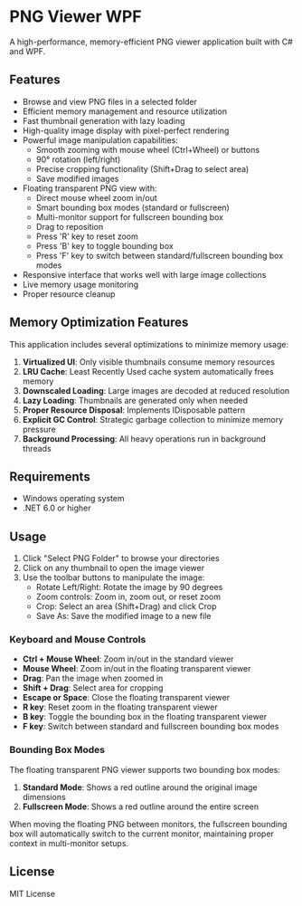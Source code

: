 # PNG Viewer WPF

A high-performance, memory-efficient PNG viewer application built with C# and WPF.

## Features

- Browse and view PNG files in a selected folder
- Efficient memory management and resource utilization
- Fast thumbnail generation with lazy loading
- High-quality image display with pixel-perfect rendering
- Powerful image manipulation capabilities:
  - Smooth zooming with mouse wheel (Ctrl+Wheel) or buttons
  - 90° rotation (left/right)
  - Precise cropping functionality (Shift+Drag to select area)
  - Save modified images
- Floating transparent PNG view with:
  - Direct mouse wheel zoom in/out
  - Smart bounding box modes (standard or fullscreen)
  - Multi-monitor support for fullscreen bounding box
  - Drag to reposition
  - Press 'R' key to reset zoom
  - Press 'B' key to toggle bounding box
  - Press 'F' key to switch between standard/fullscreen bounding box modes
- Responsive interface that works well with large image collections
- Live memory usage monitoring
- Proper resource cleanup

## Memory Optimization Features

This application includes several optimizations to minimize memory usage:

1. **Virtualized UI**: Only visible thumbnails consume memory resources
2. **LRU Cache**: Least Recently Used cache system automatically frees memory  
3. **Downscaled Loading**: Large images are decoded at reduced resolution
4. **Lazy Loading**: Thumbnails are generated only when needed
5. **Proper Resource Disposal**: Implements IDisposable pattern 
6. **Explicit GC Control**: Strategic garbage collection to minimize memory pressure
7. **Background Processing**: All heavy operations run in background threads

## Requirements

- Windows operating system
- .NET 6.0 or higher

## Usage

1. Click "Select PNG Folder" to browse your directories
2. Click on any thumbnail to open the image viewer
3. Use the toolbar buttons to manipulate the image:
   - Rotate Left/Right: Rotate the image by 90 degrees
   - Zoom controls: Zoom in, zoom out, or reset zoom
   - Crop: Select an area (Shift+Drag) and click Crop
   - Save As: Save the modified image to a new file

### Keyboard and Mouse Controls

- **Ctrl + Mouse Wheel**: Zoom in/out in the standard viewer
- **Mouse Wheel**: Zoom in/out in the floating transparent viewer
- **Drag**: Pan the image when zoomed in
- **Shift + Drag**: Select area for cropping
- **Escape or Space**: Close the floating transparent viewer
- **R key**: Reset zoom in the floating transparent viewer
- **B key**: Toggle the bounding box in the floating transparent viewer
- **F key**: Switch between standard and fullscreen bounding box modes

### Bounding Box Modes

The floating transparent PNG viewer supports two bounding box modes:

1. **Standard Mode**: Shows a red outline around the original image dimensions
2. **Fullscreen Mode**: Shows a red outline around the entire screen

When moving the floating PNG between monitors, the fullscreen bounding box will automatically switch to the current monitor, maintaining proper context in multi-monitor setups.

## License

MIT License